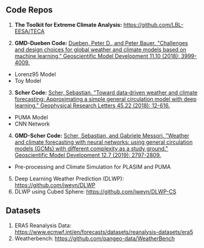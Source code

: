 ## Code Repos

1. **The Toolkit for Extreme Climate Analysis:** https://github.com/LBL-EESA/TECA

2. **GMD-Dueben Code:** [Dueben, Peter D., and Peter Bauer. "Challenges and design choices for global weather and climate models based on machine learning." Geoscientific Model Development 11.10 (2018): 3999-4009.](https://gmd.copernicus.org/articles/11/3999/2018/)
  * Lorenz95 Model 
  * Toy Model

3. **Scher Code:** [Scher, Sebastian. "Toward data‐driven weather and climate forecasting: Approximating a simple general circulation model with deep learning." Geophysical Research Letters 45.22 (2018): 12-616.](https://agupubs.onlinelibrary.wiley.com/doi/full/10.1029/2018GL080704)
  * PUMA Model 
  * CNN Network
  
4. **GMD-Scher Code:** [Scher, Sebastian, and Gabriele Messori. "Weather and climate forecasting with neural networks: using general circulation models (GCMs) with different complexity as a study ground." Geoscientific Model Development 12.7 (2019): 2797-2809.](https://gmd.copernicus.org/articles/12/2797/2019/gmd-12-2797-2019-discussion.html)
  * Pre-processing and Climate Simulation for PLASIM and PUMA

5. Deep Learning Weather Prediction (DLWP): https://github.com/jweyn/DLWP
6. DLWP using Cubed Sphere: https://github.com/jweyn/DLWP-CS 

## Datasets

1. ERA5 Reanalysis Data: https://www.ecmwf.int/en/forecasts/datasets/reanalysis-datasets/era5
2. Weatherbench: https://github.com/pangeo-data/WeatherBench
